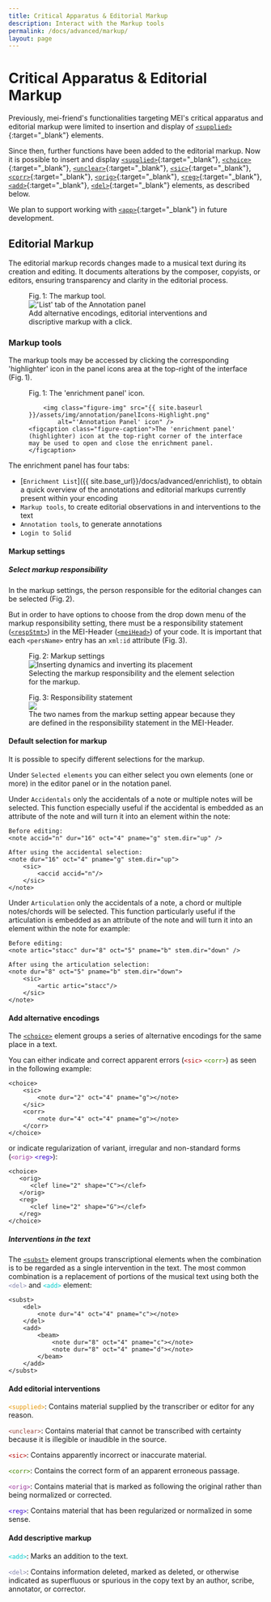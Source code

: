 ```yaml
---
title: Critical Apparatus & Editorial Markup
description: Interact with the Markup tools 
permalink: /docs/advanced/markup/
layout: page
---
```

# Critical Apparatus & Editorial Markup 
Previously, mei-friend's functionalities targeting MEI's critical apparatus and editorial markup were limited to insertion and display of [`<supplied>`](https://music-encoding.org/guidelines/v5/elements/supplied.html){:target="_blank"} elements.

Since then, further functions have been added to the editorial markup. Now it is possible to insert and display [`<supplied>`](https://music-encoding.org/guidelines/v5/elements/supplied.html){:target="_blank"}, [`<choice>`](https://music-encoding.org/guidelines/v5/elements/choice.html){:target="_blank"}, [`<unclear>`](https://music-encoding.org/guidelines/v5/elements/unclear.html){:target="_blank"}, [`<sic>`](https://music-encoding.org/guidelines/v5/elements/sic.html){:target="_blank"}, [`<corr>`](https://music-encoding.org/guidelines/v5/elements/corr.html){:target="_blank"}, [`<orig>`](https://music-encoding.org/guidelines/v5/elements/orig.html){:target="_blank"}, [`<reg>`](https://music-encoding.org/guidelines/v5/elements/reg.html){:target="_blank"}, [`<add>`](https://music-encoding.org/guidelines/v5/elements/add.html){:target="_blank"}, [`<del>`](https://music-encoding.org/guidelines/v5/elements/del.html){:target="_blank"} elements, as described below. 

We plan to support working with [`<app>`](https://music-encoding.org/guidelines/v5/elements/app.html){:target="_blank"} in future development. 

## Editorial Markup

The editorial markup records changes made to a musical text during its creation and editing. It documents alterations by the composer, copyists, or editors, ensuring transparency and clarity in the editorial process.

<figure class="figure">
    <div class="figure-title">Fig.&thinsp;1: The markup tool.</div>
        <img class="figure-img" src="{{ site.baseurl }}/assets/img/markup/markup_example.gif" 
            alt="'List' tab of the Annotation panel"/>
    <figcaption class="figure-caption">Add alternative encodings, editorial interventions and discriptive markup with a click.</figcaption>
</figure>

### Markup tools
The markup tools may be accessed by clicking the corresponding 'highlighter' icon in the panel icons area at the top-right of the interface (Fig.&thinsp;1).

<figure class="halfwidth">
    <div class="figure-title">Fig.&thinsp;1: The 'enrichment panel' icon.</div>
    
        <img class="figure-img" src="{{ site.baseurl }}/assets/img/annotation/panelIcons-Highlight.png" 
            alt="'Annotation Panel' icon" />
    <figcaption class="figure-caption">The 'enrichment panel' (highlighter) icon at the top-right corner of the interface may be used to open and close the enrichment panel. </figcaption>
</figure>

The enrichment panel has four tabs:

* [`Enrichment List`]({{ site.base_url}}/docs/advanced/enrichlist), to obtain a quick overview of the annotations and editorial markups currently present within your encoding
* `Markup tools`, to create editorial observations in and interventions to the text
* `Annotation tools`, to generate annotations
* `Login to Solid`

#### Markup settings

##### Select markup responsibility

In the markup settings, the person responsible for the editorial changes can be selected (Fig.&thinsp;2).

But in order to have options to choose from the drop down menu of the markup responsibility setting, there must be a responsibility statement (<a href="https://music-encoding.org/guidelines/v5/elements/respStmt.html">`<respStmt>`</a>) in the MEI-Header (<a href="https://music-encoding.org/guidelines/v5/elements/meiHead.html">`<meiHead>`</a>) of your code. It is important that each `<persName>` entry has an `xml:id` attribute (Fig.&thinsp;3).


<figure class="halfwidth">
    <div class="figure-title">Fig.&thinsp;2: Markup settings</div>
        <img class="figure-img" src="{{ site.baseurl }}/assets/img/markup/selecting_resp.gif" 
            alt="Inserting dynamics and inverting its placement" />
    <figcaption class="figure-caption">Selecting the markup responsibility and the element selection for the markup.</figcaption>
</figure>

<figure class="figure">
    <div class="figure-title">Fig.&thinsp;3: Responsibility statement</div>
        <img class="figure-img" src="{{ site.baseurl }}/assets/img/markup/respStmt.png"/>
    <figcaption class="figure-caption">The two names from the markup setting appear because they are defined in the responsibility statement in the MEI-Header.</figcaption>
</figure>

#### Default selection for markup

It is possible to specify different selections for the markup. 

Under `Selected elements`  you can either select you own elements (one or more) in the editor panel or in the notation panel. 

Under `Accidentals` only the accidentals of a note or multiple notes will be selected. This function especially useful if the accidental is embedded as an attribute of the note and will turn it into an element within the note:


```
Before editing:
<note accid="n" dur="16" oct="4" pname="g" stem.dir="up" />

After using the accidental selection:
<note dur="16" oct="4" pname="g" stem.dir="up">
	<sic>
		<accid accid="n"/>
	</sic>
</note>
```
Under `Articulation` only the accidentals of a note, a chord or multiple notes/chords will be selected. This function particularly useful if the articulation is embedded as an attribute of the note and will turn it into an element within the note for example:

```
Before editing:
<note artic="stacc" dur="8" oct="5" pname="b" stem.dir="down" />

After using the articulation selection:
<note dur="8" oct="5" pname="b" stem.dir="down">
	<sic>
		<artic artic="stacc"/>
	</sic>
</note>
```

#### Add alternative encodings

The <a href="https://music-encoding.org/guidelines/v5/elements/choice.html">`<choice>`</a> element groups a series of alternative encodings for the same place in a text. 

You can either indicate and correct apparent errors (<span style="color:#b30000">`<sic>`</span> <span style="color:#408000">`<corr>`</span>) as seen in the following example:


```
<choice>
	<sic>
		<note dur="2" oct="4" pname="g"></note>
	</sic>     
	<corr>
		<note dur="4" oct="4" pname="g"></note>
	</corr>
</choice>
```

or indicate regularization of variant, irregular and non-standard forms (<span style="color:#993399">`<orig>`</span> <span style="color:#3300cc">`<reg>`</span>):

```
<choice>
   <orig>
      <clef line="2" shape="C"></clef>
   </orig>
   <reg>
      <clef line="2" shape="G"></clef>
   </reg>
</choice>
```
##### Interventions in the text

The <a href="https://music-encoding.org/guidelines/v5/elements/subst.html">`<subst>`</a> element groups transcriptional elements when the combination is to be regarded as a single intervention in the text. 
The most common combination is a replacement of portions of the musical text using both the <span style="color:#8585ad">`<del>`</span> and <span style="color:#00cccc">`<add>`</span> element:

```
<subst>
    <del>
    	<note dur="4" oct="4" pname="c"></note>
    </del>
    <add>
    	<beam>
            <note dur="8" oct="4" pname="c"></note>
            <note dur="8" oct="4" pname="d"></note>
    	</beam>
    </add>
</subst>
```
#### Add editorial interventions

<span style="color:#e69500">`<supplied>`</span>: Contains material supplied by the transcriber or editor for any reason.

<span style="color:#964036">`<unclear>`</span>: Contains material that cannot be transcribed with certainty because it is illegible or inaudible in the source.

<span style="color:#b30000">`<sic>`</span>: Contains apparently incorrect or inaccurate material.

<span style="color:#408000">`<corr>`</span>: Contains  the correct form of an apparent erroneous passage.

<span style="color:#993399">`<orig>`</span>: Contains material that is marked as following the original rather than being normalized or corrected.

<span style="color:#3300cc">`<reg>`</span>: Contains material that has been regularized or normalized in some sense.

#### Add descriptive markup

<span style="color:#00cccc">`<add>`</span>: Marks an addition to the text.

<span style="color:#8585ad">`<del>`</span>: Contains information deleted, marked as deleted, or otherwise indicated as superfluous or spurious in the copy text by an author, scribe, annotator, or corrector.


